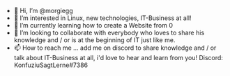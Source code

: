 - 👋 Hi, I’m @morgiegg
- 👀 I’m interested in Linux, new technologies, IT-Business at all!
- 🌱 I’m currently learning how to create a Website from 0
- 💞️ I’m looking to collaborate with everybody who loves to share his knowledge and / or is at the beginning of IT just like me.  
- 📫 How to reach me ... add me on discord to share knowledge and / or talk about IT-Business at all, i'd love to hear and learn from you! Discord: KonfuziuSagtLerne#7386

<!---
morgiegg/morgiegg is a ✨ special ✨ repository because its `README.md` (this file) appears on your GitHub profile.
You can click the Preview link to take a look at your changes.
--->
